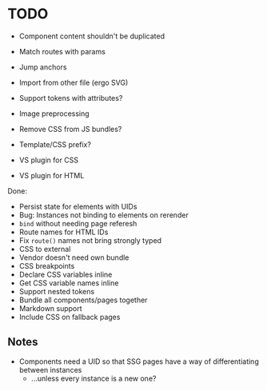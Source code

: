 # TODO

-	Component content shouldn't be duplicated

-	Match routes with params
-	Jump anchors

-	Import from other file (ergo SVG)
-	Support tokens with attributes?

-	Image preprocessing

-	Remove CSS from JS bundles?

-	Template/CSS prefix?

-	VS plugin for CSS
-	VS plugin for HTML

Done:

-	Persist state for elements with UIDs
-	Bug: Instances not binding to elements on rerender
-	`bind` without needing page referesh
-	Route names for HTML IDs
-	Fix `route()` names not bring strongly typed
-	CSS to external
-	Vendor doesn't need own bundle
-	CSS breakpoints
-	Declare CSS variables inline
-	Get CSS variable names inline
-	Support nested tokens
-	Bundle all components/pages together
-	Markdown support
-	Include CSS on fallback pages

## Notes

-	Components need a UID so that SSG pages have a way of differentiating between instances
	-	...unless every instance is a new one?
